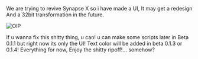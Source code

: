 We are trying to revive Synapse X so i have made a UI, It may get a redesign And a 32bit transformation in the future.


![OIP](https://github.com/itsCITIZENLOLOLOL/Ui/assets/169298040/a3b9e423-7569-487e-b159-076fa3d0a288)

If u wanna fix this shitty thing, u can!
u can make some scripts later in Beta 0.1.1 but right now its only the UI!
Text color will be added in beta 0.1.3 or 0.1.4!
Everything for now, Enjoy the shitty ripoff!... somehow?
